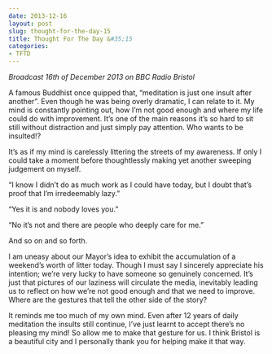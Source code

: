 ```yaml
---
date: 2013-12-16
layout: post
slug: thought-for-the-day-15
title: Thought For The Day &#35;15
categories:
- TFTD
---
```


*Broadcast 16th of December 2013 on BBC Radio Bristol*

A famous Buddhist once quipped that, “meditation is just one insult after another”. Even though he was being overly dramatic, I can relate to it. My mind is constantly pointing out, how I’m not good enough and where my life could do with improvement. It’s one of the main reasons it’s so hard to sit still without distraction and just simply pay attention. Who wants to be insulted!?

It’s as if my mind is carelessly littering the streets of my awareness. If only I could take a moment before thoughtlessly making yet another sweeping judgement on myself. 

“I know I didn’t do as much work as I could have today, but I doubt that’s proof that I’m irredeemably lazy.”

“Yes it is and nobody loves you.”

“No it’s not and there are people who deeply care for me.”

And so on and so forth.

I am uneasy about our Mayor’s idea to exhibit the accumulation of a weekend’s worth of litter today. Though I must say I sincerely appreciate his intention; we’re very lucky to have someone so genuinely concerned. It’s just that pictures of our laziness will circulate the media, inevitably leading us to reflect on how we’re not good enough and that we need to improve. Where are the gestures that tell the other side of the story?

It reminds me too much of my own mind. Even after 12 years of daily meditation the insults still continue, I’ve just learnt to accept there’s no pleasing my mind! So allow me to make that gesture for us. I think Bristol is a beautiful city and I personally thank you for helping make it that way.
